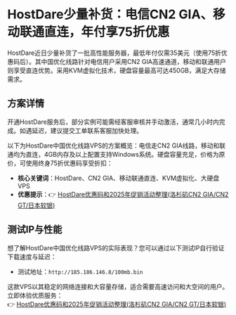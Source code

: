 # HostDare少量补货：电信CN2 GIA、移动联通直连，年付享75折优惠

HostDare近日少量补货了一批高性能服务器，最低年付仅需35美元（使用75折优惠码后）。其中国优化线路针对电信用户采用CN2 GIA高速通道，移动和联通用户则享受直连优势。采用KVM虚拟化技术，硬盘容量最高可达450GB，满足大存储需求。

## 方案详情

开通HostDare服务后，部分实例可能需经客服审核并手动激活，通常几小时内完成。如遇延迟，建议提交工单联系客服加快处理。

以下为HostDare中国优化线路VPS的方案概览：电信走CN2 GIA线路，移动和联通均为直连，4GB内存及以上配置支持Windows系统。硬盘容量充足，价格为原价，可使用终身75折优惠码享受折扣：

- **核心关键词**：HostDare、CN2 GIA、移动联通直连、KVM虚拟化、大硬盘VPS  
- **优惠提示**：👉 [HostDare优惠码和2025年促销活动整理(洛杉矶CN2 GIA/CN2 GT/日本软银)](https://bit.ly/hostdare)

## 测试IP与性能

想了解HostDare中国优化线路VPS的实际表现？您可以通过以下测试IP自行验证下载速度与延迟：  
- 测试地址：`http://185.186.146.8/100mb.bin`

这款VPS以其稳定的网络连接和大容量存储，适合需要高速访问和大空间的用户。立即体验优质服务：  
👉 [HostDare优惠码和2025年促销活动整理(洛杉矶CN2 GIA/CN2 GT/日本软银)](https://bit.ly/hostdare)